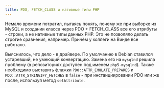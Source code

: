 ```yaml
---
title: PDO, FETCH_CLASS и нативные типы PHP
---
```


Немало  времени потратил,  пытаясь понять,  почему же  при выборке  из MySQL  и
создании  класса через  PDO  + FETCH_CLASS  все  его атрибуты  -  строки, а  не
нативные типы данных PHP. Это  не позволяло делать строгие сравнения, например.
Причём у коллеги на Винде все работало.

Выяснилось, что дело  - в драйвере. По умолчанию в  Debian ставился устаревший,
не умеющий конвертацию. Замена его на `mysqlnd` решила проблему (в репозиториях
доступен  под   именем  `php5-mysqlnd`).  Также  необходимо   выставить  флажки
`PDO::ATTR_EMULATE_PREPARES`  и `PDO::ATTR_STRINGIFY_FETCHES`  в `false`  - при
инстанциировании PDO или же после, используя метод `setAttribute`.
